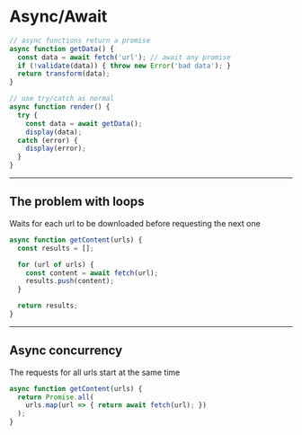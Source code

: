 # Async/Await

```javascript
// async functions return a promise
async function getData() {
  const data = await fetch('url'); // await any promise
  if (!validate(data)) { throw new Error('bad data'); }
  return transform(data);
}

// use try/catch as normal
async function render() {
  try {
    const data = await getData();
    display(data);
  catch (error) {
    display(error);
  }
}
```
---

## The problem with loops

Waits for each url to be downloaded
before requesting the next one
```javascript
async function getContent(urls) {
  const results = [];

  for (url of urls) {
    const content = await fetch(url);
    results.push(content);
  }

  return results;
}
```
---

## Async concurrency

The requests for all urls start at the same time
```javascript
async function getContent(urls) {
  return Promise.all(
    urls.map(url => { return await fetch(url); })
  );
}
```
